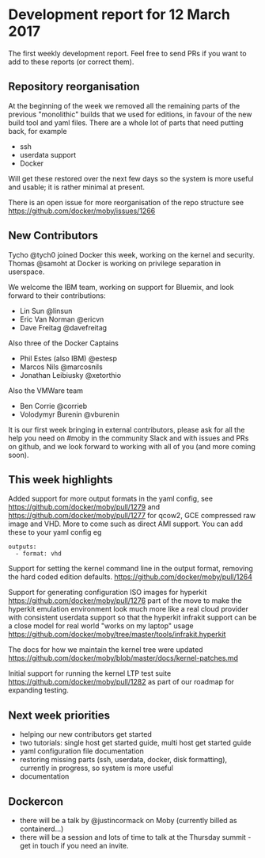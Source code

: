 # Development report for 12 March 2017

The first weekly development report. Feel free to send PRs if you want to add to these reports (or correct them).

## Repository reorganisation

At the beginning of the week we removed all the remaining parts of the previous "monolithic" builds that we used for editions, in favour of the new build tool and yaml files. There are a whole lot of parts that need putting back, for example

- ssh
- userdata support
- Docker

Will get these restored over the next few days so the system is more useful and usable; it is rather minimal at present.

There is an open issue for more reorganisation of the repo structure see https://github.com/docker/moby/issues/1266

## New Contributors

Tycho @tych0 joined Docker this week, working on the kernel and security.
Thomas @samoht at Docker is working on privilege separation in userspace.

We welcome the IBM team, working on support for Bluemix, and look forward to their contributions:

- Lin Sun @linsun
- Eric Van Norman @ericvn
- Dave Freitag @davefreitag

Also three of the Docker Captains

- Phil Estes (also IBM) @estesp
- Marcos Nils @marcosnils
- Jonathan Leibiusky @xetorthio

Also the VMWare team

- Ben Corrie @corrieb
- Volodymyr Burenin @vburenin

It is our first week bringing in external contributors, please ask for all the help you need on #moby in the community Slack and with issues and PRs on github, and we look forward to working with all of you (and more coming soon).

## This week highlights

Added support for more output formats in the yaml config, see https://github.com/docker/moby/pull/1279 and https://github.com/docker/moby/pull/1277 for qcow2, GCE compressed raw image and VHD. More to come such as direct AMI support. You can add these to your yaml config eg
```
outputs:
  - format: vhd
```

Support for setting the kernel command line in the output format, removing the hard coded edition defaults. https://github.com/docker/moby/pull/1264

Support for generating configuration ISO images for hyperkit https://github.com/docker/moby/pull/1276 part of the move to make the hyperkit emulation environment look much more like a real cloud provider with consistent userdata support so that the hyperkit infrakit support can be a close model for real world "works on my laptop" usage https://github.com/docker/moby/tree/master/tools/infrakit.hyperkit

The docs for how we maintain the kernel tree were updated https://github.com/docker/moby/blob/master/docs/kernel-patches.md

Initial support for running the kernel LTP test suite https://github.com/docker/moby/pull/1282 as part of our roadmap for expanding testing.

## Next week priorities

- helping our new contributors get started
- two tutorials: single host get started guide, multi host get started guide
- yaml configuration file documentation
- restoring missing parts (ssh, userdata, docker, disk formatting), currently in progress, so system is more useful
- documentation

## Dockercon

- there will be a talk by @justincormack on Moby (currently billed as containerd...)
- there will be a session and lots of time to talk at the Thursday summit - get in touch if you need an invite.

